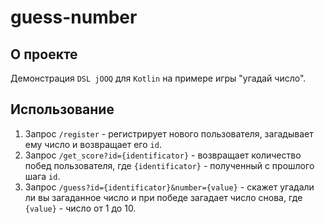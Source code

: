 # guess-number
## О проекте
Демонстрация `DSL jOOQ` для `Kotlin` на примере игры "угадай число".
## Использование
1. Запрос `/register` - регистрирует нового пользователя, загадывает ему число и возвращает его `id`.
2. Запрос `/get_score?id={identificator}` - возвращает количество побед пользователя, где `{identificator}` - полученный с прошлого шага `id`.
3. Запрос `/guess?id={identificator}&number={value}` - скажет угадали ли вы загаданное число и при победе загадает число снова, где `{value}` - число от 1 до 10.
